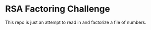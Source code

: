 # RSA Factoring Challenge
This repo is just an attempt to read in and factorize a file of numbers.


